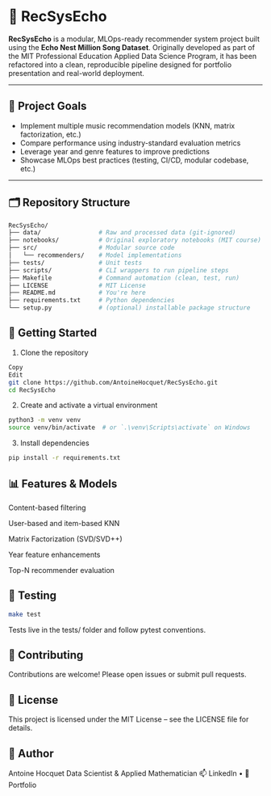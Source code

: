 # 🎵 RecSysEcho

**RecSysEcho** is a modular, MLOps-ready recommender system project built using the **Echo Nest Million Song Dataset**. Originally developed as part of the MIT Professional Education Applied Data Science Program, it has been refactored into a clean, reproducible pipeline designed for portfolio presentation and real-world deployment.

---

## 📌 Project Goals

- Implement multiple music recommendation models (KNN, matrix factorization, etc.)
- Compare performance using industry-standard evaluation metrics
- Leverage year and genre features to improve predictions
- Showcase MLOps best practices (testing, CI/CD, modular codebase, etc.)

---

## 🗂️ Repository Structure

```bash
RecSysEcho/
├── data/                # Raw and processed data (git-ignored)
├── notebooks/           # Original exploratory notebooks (MIT course)
├── src/                 # Modular source code
│   └── recommenders/    # Model implementations
├── tests/               # Unit tests
├── scripts/             # CLI wrappers to run pipeline steps
├── Makefile             # Command automation (clean, test, run)
├── LICENSE              # MIT License
├── README.md            # You're here
├── requirements.txt     # Python dependencies
└── setup.py             # (optional) installable package structure
```

## 🚀 Getting Started
1. Clone the repository
```bash
Copy
Edit
git clone https://github.com/AntoineHocquet/RecSysEcho.git
cd RecSysEcho
```
2. Create and activate a virtual environment
```bash
python3 -m venv venv
source venv/bin/activate  # or `.\venv\Scripts\activate` on Windows
```
3. Install dependencies
```bash
pip install -r requirements.txt
```

## 📊 Features & Models
Content-based filtering

User-based and item-based KNN

Matrix Factorization (SVD/SVD++)

Year feature enhancements

Top-N recommender evaluation

## 🧪 Testing
```bash
make test
```
Tests live in the tests/ folder and follow pytest conventions.


## 🤝 Contributing
Contributions are welcome! Please open issues or submit pull requests.

## 📄 License
This project is licensed under the MIT License – see the LICENSE file for details.

## 👤 Author
Antoine Hocquet
Data Scientist & Applied Mathematician
📫 LinkedIn • 📁 Portfolio